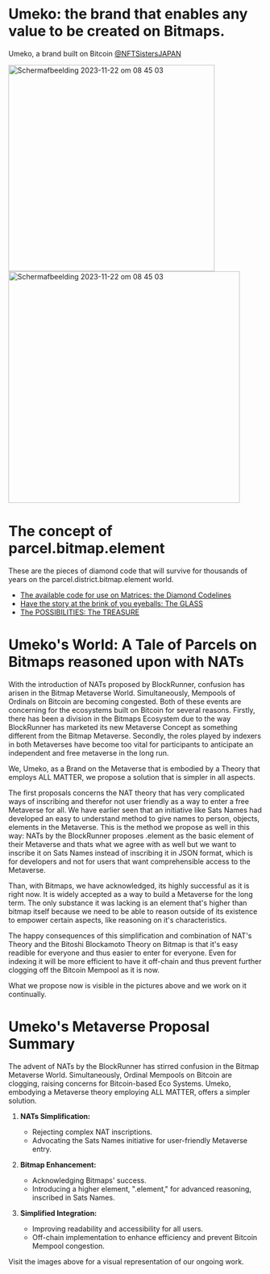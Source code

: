 # Umeko: the brand that enables any value to be created on Bitmaps.
Umeko, a brand built on Bitcoin [@NFTSistersJAPAN](https://twitter.com/@NFTSistersJAPAN)

<img width="409" alt="Scherm­afbeelding 2023-11-22 om 08 45 03" src="https://github.com/wiard/Umeko/assets/900114/c095bc9f-ce5a-49d3-b24b-0f6eacbb877c">

<img width="459" alt="Scherm­afbeelding 2023-11-22 om 08 45 03" src="https://github.com/wiard/Umeko/assets/900114/c3a93396-b255-4518-b7a6-e53d52d92cef">

# The concept of parcel.bitmap.element
These are the pieces of diamond code that will survive for thousands of years on the parcel.district.bitmap.element world.
- [The available code for use on Matrices: the Diamond Codelines](/docs/codebase.md)
- [Have the story at the brink of you eyeballs: The GLASS](/docs/story.md)
- [The POSSIBILITIES: The TREASURE](/docs/usecases.md)


# Umeko's World: A Tale of Parcels on Bitmaps reasoned upon with NATs


With the introduction of NATs proposed by BlockRunner, confusion has arisen in the Bitmap Metaverse World. Simultaneously, Mempools of Ordinals on Bitcoin are becoming congested. Both of these events are concerning for the ecosystems built on Bitcoin for several reasons. Firstly, there has been a division in the Bitmaps Ecosystem due to the way BlockRunner has marketed its new Metaverse Concept as something different from the Bitmap Metaverse. Secondly, the roles played by indexers in both Metaverses have become too vital for participants to anticipate an independent and free metaverse in the long run.

We, Umeko, as a Brand on the Metaverse that is embodied by a Theory that employs ALL MATTER, we propose a solution that is simpler in all aspects.

The first proposals concerns the NAT theory that has very complicated ways of inscribing and therefor not user friendly as a way to enter a free Metaverse for all. 
We have earlier seen that an initiative like Sats Names had developed an easy to understand method to give names to person, objects, elements in the Metaverse. This is the method we propose as well in this way: NATs by the BlockRunner proposes .element as the basic element of their Metaverse and thats what we agree with as well but we want to inscribe it on Sats Names instead of inscribing it in JSON format, which is for developers and not for users that want comprehensible access to the Metaverse.

Than, with Bitmaps, we have acknowledged, its highly successful as it is right now. It is widely accepted as a way to build a Metaverse for the long term. The only substance it was lacking is an element that's higher than bitmap itself because we need to be able to reason outside of its existence to empower certain aspects, like reasoning on it's characteristics. 

The happy consequences of this simplification and combination of NAT's Theory and the Bitoshi Blockamoto Theory on Bitmap is that it's easy readible for everyone and thus easier to enter for everyone. Even for indexing it will be more efficient to have it off-chain and thus prevent further clogging off the Bitcoin Mempool as it is now.

What we propose now is visible in the pictures above and we work on it continually.

# Umeko's Metaverse Proposal Summary

The advent of NATs by the BlockRunner has stirred confusion in the Bitmap Metaverse World. Simultaneously, Ordinal Mempools on Bitcoin are clogging, raising concerns for Bitcoin-based Eco Systems. Umeko, embodying a Metaverse theory employing ALL MATTER, offers a simpler solution.

1. **NATs Simplification:**
   - Rejecting complex NAT inscriptions.
   - Advocating the Sats Names initiative for user-friendly Metaverse entry.

2. **Bitmap Enhancement:**
   - Acknowledging Bitmaps' success.
   - Introducing a higher element, ".element," for advanced reasoning, inscribed in Sats Names.

3. **Simplified Integration:**
   - Improving readability and accessibility for all users.
   - Off-chain implementation to enhance efficiency and prevent Bitcoin Mempool congestion.

Visit the images above for a visual representation of our ongoing work.






